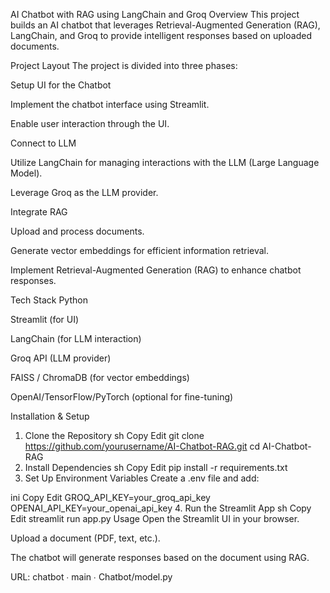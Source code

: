 AI Chatbot with RAG using LangChain and Groq
Overview
This project builds an AI chatbot that leverages Retrieval-Augmented Generation (RAG), LangChain, and Groq to provide intelligent responses based on uploaded documents.

Project Layout
The project is divided into three phases:

Setup UI for the Chatbot

Implement the chatbot interface using Streamlit.

Enable user interaction through the UI.

Connect to LLM

Utilize LangChain for managing interactions with the LLM (Large Language Model).

Leverage Groq as the LLM provider.

Integrate RAG

Upload and process documents.

Generate vector embeddings for efficient information retrieval.

Implement Retrieval-Augmented Generation (RAG) to enhance chatbot responses.

Tech Stack
Python

Streamlit (for UI)

LangChain (for LLM interaction)

Groq API (LLM provider)

FAISS / ChromaDB (for vector embeddings)

OpenAI/TensorFlow/PyTorch (optional for fine-tuning)

Installation & Setup
1. Clone the Repository
sh
Copy
Edit
git clone https://github.com/yourusername/AI-Chatbot-RAG.git
cd AI-Chatbot-RAG
2. Install Dependencies
sh
Copy
Edit
pip install -r requirements.txt
3. Set Up Environment Variables
Create a .env file and add:

ini
Copy
Edit
GROQ_API_KEY=your_groq_api_key
OPENAI_API_KEY=your_openai_api_key
4. Run the Streamlit App
sh
Copy
Edit
streamlit run app.py
Usage
Open the Streamlit UI in your browser.

Upload a document (PDF, text, etc.).

The chatbot will generate responses based on the document using RAG.

URL: chatbot ∙ main ∙ Chatbot/model.py

